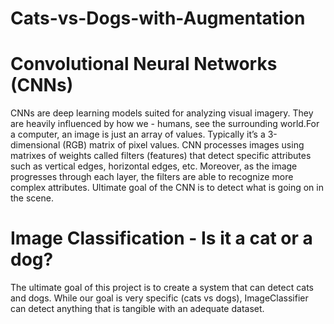 # Cats-vs-Dogs-with-Augmentation

# Convolutional Neural Networks (CNNs)
CNNs are deep learning models suited for analyzing visual imagery. They are heavily influenced by how we - humans, see the surrounding world.For a computer, an image is just an array of values. Typically it’s a 3-dimensional (RGB) matrix of pixel values.
CNN processes images using matrixes of weights called filters (features) that detect specific attributes such as vertical edges, horizontal edges, etc. Moreover, as the image progresses through each layer, the filters are able to recognize more complex attributes. Ultimate goal of the CNN is to detect what is going on in the scene.


# Image Classification - Is it a cat or a dog?
The ultimate goal of this project is to create a system that can detect cats and dogs. While our goal is very specific (cats vs dogs), ImageClassifier can detect anything that is tangible with an adequate dataset.

